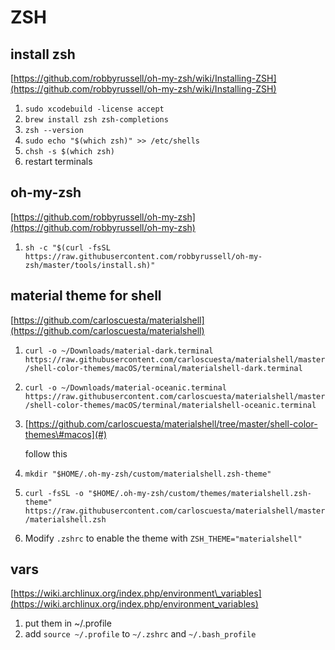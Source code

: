 # ZSH

## install zsh

[https://github.com/robbyrussell/oh-my-zsh/wiki/Installing-ZSH](https://github.com/robbyrussell/oh-my-zsh/wiki/Installing-ZSH)

1. `sudo xcodebuild -license accept`
2. `brew install zsh zsh-completions`
3. `zsh --version`
4. `sudo echo "$(which zsh)" >> /etc/shells`
5. `chsh -s $(which zsh)`
6. restart terminals

## oh-my-zsh

[https://github.com/robbyrussell/oh-my-zsh](https://github.com/robbyrussell/oh-my-zsh)

1. `sh -c "$(curl -fsSL https://raw.githubusercontent.com/robbyrussell/oh-my-zsh/master/tools/install.sh)"`

## material theme for shell

[https://github.com/carloscuesta/materialshell](https://github.com/carloscuesta/materialshell)

1. `curl -o ~/Downloads/material-dark.terminal https://raw.githubusercontent.com/carloscuesta/materialshell/master/shell-color-themes/macOS/terminal/materialshell-dark.terminal`

2. `curl -o ~/Downloads/material-oceanic.terminal https://raw.githubusercontent.com/carloscuesta/materialshell/master/shell-color-themes/macOS/terminal/materialshell-oceanic.terminal`

3. [https://github.com/carloscuesta/materialshell/tree/master/shell-color-themes\#macos](#)

   follow this  

1. `mkdir "$HOME/.oh-my-zsh/custom/materialshell.zsh-theme"`
2. `curl -fsSL -o "$HOME/.oh-my-zsh/custom/themes/materialshell.zsh-theme" https://raw.githubusercontent.com/carloscuesta/materialshell/master/materialshell.zsh`
3. Modify `.zshrc` to enable the theme with `ZSH_THEME="materialshell"`

## vars

[https://wiki.archlinux.org/index.php/environment\_variables](https://wiki.archlinux.org/index.php/environment_variables)

1. put them in ~/.profile
2. add `source ~/.profile` to `~/.zshrc` and `~/.bash_profile`



